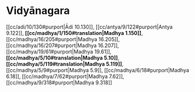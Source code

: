# Vidyānagara

[[cc/adi/10/130#purport|Ādi 10.130]], [[cc/antya/9/122#purport|Antya 9.122]], **[[cc/madhya/1/150#translation|Madhya 1.150]]**, [[cc/madhya/16/205#purport|Madhya 16.205]], [[cc/madhya/16/207#purport|Madhya 16.207]], [[cc/madhya/19/61#purport|Madhya 19.61]], **[[cc/madhya/5/10#translation|Madhya 5.10]]**, **[[cc/madhya/5/119#translation|Madhya 5.119]]**, [[cc/madhya/5/9#purport|Madhya 5.9]], [[cc/madhya/6/18#purport|Madhya 6.18]], [[cc/madhya/7/62#purport|Madhya 7.62]], [[cc/madhya/9/318#purport|Madhya 9.318]]

